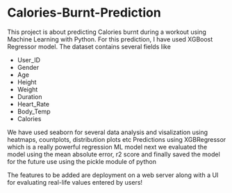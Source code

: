 # Calories-Burnt-Prediction

This project is about predicting Calories burnt during a workout using Machine Learning with Python. For this prediction, I have used XGBoost Regressor model.
The dataset contains several fields like 
* User_ID      
* Gender        
* Age           
* Height        
* Weight        
* Duration      
* Heart_Rate    
* Body_Temp     
* Calories

We have used seaborn for several data analysis and visalization using heatmaps, countplots, distribution plots etc
Predictions using XGBRegressor which is a really powerful regression ML model
next we evaluated the model using the mean absolute error, r2 score
and finally saved the model for the future use using the pickle module of python

The features to be added are deployment on a web server along with a UI for evaluating real-life values entered by users! 
